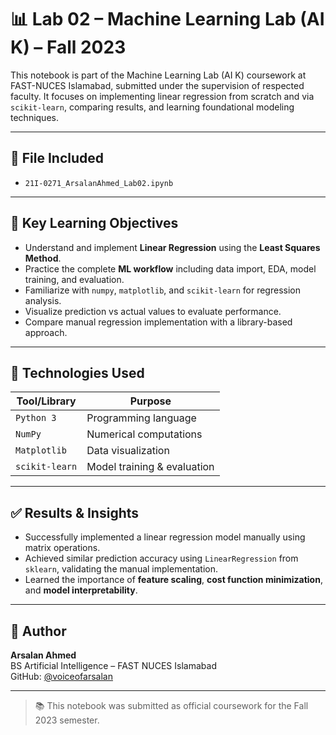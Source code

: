 # 📊 Lab 02 – Machine Learning Lab (AI K) – Fall 2023

This notebook is part of the Machine Learning Lab (AI K) coursework at FAST-NUCES Islamabad, submitted under the supervision of respected faculty. It focuses on implementing linear regression from scratch and via `scikit-learn`, comparing results, and learning foundational modeling techniques.

---

## 📁 File Included

- `21I-0271_ArsalanAhmed_Lab02.ipynb`

---

## 🧠 Key Learning Objectives

- Understand and implement **Linear Regression** using the **Least Squares Method**.
- Practice the complete **ML workflow** including data import, EDA, model training, and evaluation.
- Familiarize with `numpy`, `matplotlib`, and `scikit-learn` for regression analysis.
- Visualize prediction vs actual values to evaluate performance.
- Compare manual regression implementation with a library-based approach.

---

## 🔧 Technologies Used

| Tool/Library     | Purpose                                 |
|------------------|------------------------------------------|
| `Python 3`       | Programming language                     |
| `NumPy`          | Numerical computations                   |
| `Matplotlib`     | Data visualization                       |
| `scikit-learn`   | Model training & evaluation              |

---

## ✅ Results & Insights

- Successfully implemented a linear regression model manually using matrix operations.
- Achieved similar prediction accuracy using `LinearRegression` from `sklearn`, validating the manual implementation.
- Learned the importance of **feature scaling**, **cost function minimization**, and **model interpretability**.

---

## 📌 Author

**Arsalan Ahmed**  
BS Artificial Intelligence – FAST NUCES Islamabad  
GitHub: [@voiceofarsalan](https://github.com/voiceofarsalan)

---

> 📚 This notebook was submitted as official coursework for the Fall 2023 semester.
